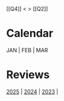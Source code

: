 
[[Q4]] < > [[Q2]]

# Calendar

JAN | FEB | MAR

# Reviews

[2025](2025-Q1.md) | [2024](2024-Q1.md) | [2023](2023-Q1) | 
